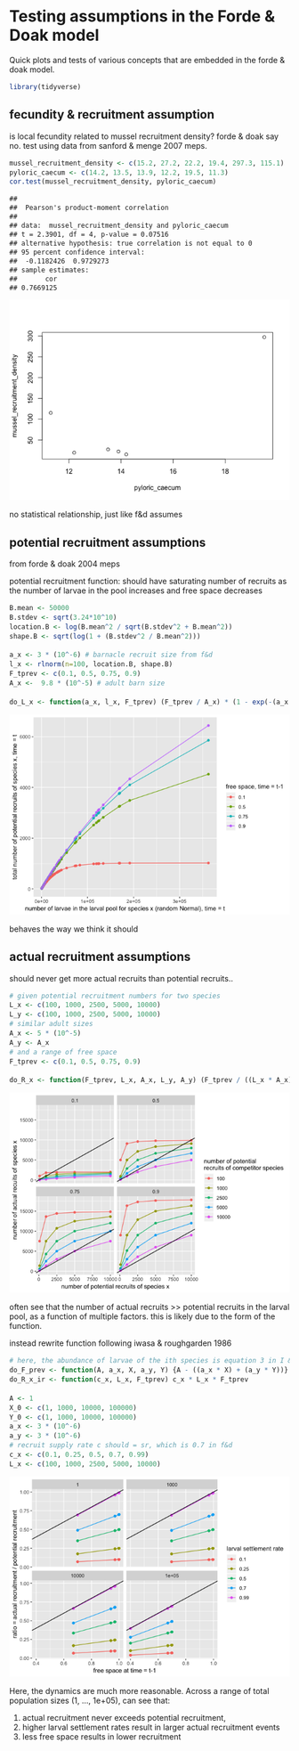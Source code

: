 Testing assumptions in the Forde & Doak model
================

Quick plots and tests of various concepts that are embedded in the forde & doak model.

``` r
library(tidyverse)
```

fecundity & recruitment assumption
----------------------------------

is local fecundity related to mussel recruitment density? forde & doak say no. test using data from sanford & menge 2007 meps.

``` r
mussel_recruitment_density <- c(15.2, 27.2, 22.2, 19.4, 297.3, 115.1)
pyloric_caecum <- c(14.2, 13.5, 13.9, 12.2, 19.5, 11.3)
cor.test(mussel_recruitment_density, pyloric_caecum)
```

    ## 
    ##  Pearson's product-moment correlation
    ## 
    ## data:  mussel_recruitment_density and pyloric_caecum
    ## t = 2.3901, df = 4, p-value = 0.07516
    ## alternative hypothesis: true correlation is not equal to 0
    ## 95 percent confidence interval:
    ##  -0.1182426  0.9729273
    ## sample estimates:
    ##       cor 
    ## 0.7669125

![](testing_fd_assumptions_files/figure-markdown_github/unnamed-chunk-3-1.png)

no statistical relationship, just like f&d assumes

potential recruitment assumptions
---------------------------------

from forde & doak 2004 meps

potential recruitment function: should have saturating number of recruits as the number of larvae in the pool increases and free space decreases

``` r
B.mean <- 50000
B.stdev <- sqrt(3.24*10^10)
location.B <- log(B.mean^2 / sqrt(B.stdev^2 + B.mean^2))
shape.B <- sqrt(log(1 + (B.stdev^2 / B.mean^2)))

a_x <- 3 * (10^-6) # barnacle recruit size from f&d
l_x <- rlnorm(n=100, location.B, shape.B)
F_tprev <- c(0.1, 0.5, 0.75, 0.9)
A_x <-  9.8 * (10^-5) # adult barn size

do_L_x <- function(a_x, l_x, F_tprev) (F_tprev / A_x) * (1 - exp(-(a_x * l_x )/ F_tprev))
```

![](testing_fd_assumptions_files/figure-markdown_github/unnamed-chunk-5-1.png)

behaves the way we think it should

actual recruitment assumptions
------------------------------

should never get more actual recruits than potential recruits..

``` r
# given potential recruitment numbers for two species
L_x <- c(100, 1000, 2500, 5000, 10000)
L_y <- c(100, 1000, 2500, 5000, 10000)
# similar adult sizes
A_x <- 5 * (10^-5)
A_y <- A_x
# and a range of free space
F_tprev <- c(0.1, 0.5, 0.75, 0.9)

do_R_x <- function(F_tprev, L_x, A_x, L_y, A_y) (F_tprev / ((L_x * A_x) + (L_y * A_y))) * L_x
```

![](testing_fd_assumptions_files/figure-markdown_github/unnamed-chunk-7-1.png)

often see that the number of actual recruits &gt;&gt; potential recruits in the larval pool, as a function of multiple factors. this is likely due to the form of the function.

instead rewrite function following iwasa & roughgarden 1986

``` r
# here, the abundance of larvae of the ith species is equation 3 in I & R, but just assumed to be a random lognormal draw in F & D (l_x)
do_F_prev <- function(A, a_x, X, a_y, Y) {A - ((a_x * X) + (a_y * Y))}
do_R_x_ir <- function(c_x, L_x, F_tprev) c_x * L_x * F_tprev

A <- 1
X_0 <- c(1, 1000, 10000, 100000)
Y_0 <- c(1, 1000, 10000, 100000)
a_x <- 3 * (10^-6)
a_y <- 3 * (10^-6)
# recruit supply rate c should = sr, which is 0.7 in f&d
c_x <- c(0.1, 0.25, 0.5, 0.7, 0.99)
L_x <- c(100, 1000, 2500, 5000, 10000)
```

![](testing_fd_assumptions_files/figure-markdown_github/unnamed-chunk-9-1.png)

Here, the dynamics are much more reasonable. Across a range of total population sizes (1, ..., 1e+05), can see that:

1.  actual recruitment never exceeds potential recruitment,
2.  higher larval settlement rates result in larger actual recruitment events
3.  less free space results in lower recruitment
